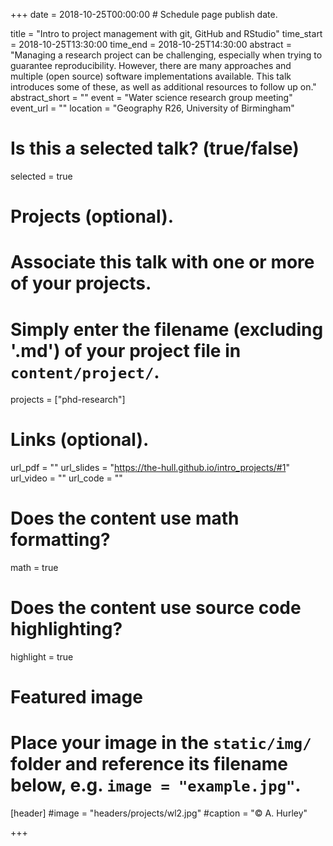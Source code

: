 +++
date = 2018-10-25T00:00:00  # Schedule page publish date.

title = "Intro to project management with git, GitHub and RStudio"
time_start = 2018-10-25T13:30:00
time_end = 2018-10-25T14:30:00
abstract = "Managing a research project can be challenging, especially when trying to guarantee reproducibility. However, there are many approaches and multiple (open source) software implementations available. This talk introduces some of these, as well as additional resources to follow up on."
abstract_short = ""
event = "Water science research group meeting"
event_url = ""
location = "Geography R26, University of Birmingham"

# Is this a selected talk? (true/false)
selected = true

# Projects (optional).
#   Associate this talk with one or more of your projects.
#   Simply enter the filename (excluding '.md') of your project file in `content/project/`.
projects = ["phd-research"]

# Links (optional).
url_pdf = ""
url_slides = "https://the-hull.github.io/intro_projects/#1"
url_video = ""
url_code = ""


# Does the content use math formatting?
math = true

# Does the content use source code highlighting?
highlight = true

# Featured image
# Place your image in the `static/img/` folder and reference its filename below, e.g. `image = "example.jpg"`.
[header]
#image = "headers/projects/wl2.jpg"
#caption = "&copy; A. Hurley"

+++

